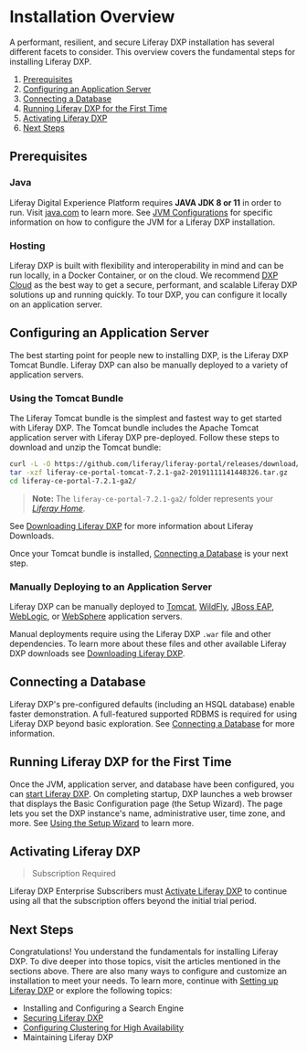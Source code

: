 # Installation Overview

A performant, resilient, and secure Liferay DXP installation has several different facets to consider. This overview covers the fundamental steps for installing Liferay DXP.

1. [Prerequisites](#prerequisites)
1. [Configuring an Application Server](#configuring-an-application-server)
1. [Connecting a Database](#connecting-a-database)
1. [Running Liferay DXP for the First Time](#running-liferay-dxp-for-the-first-time)
1. [Activating Liferay DXP](#activating-liferay-dxp)
1. [Next Steps](#next-steps)

## Prerequisites

### Java

Liferay Digital Experience Platform requires **JAVA JDK 8 or 11** in order to run. Visit [java.com](https://www.java.com/) to learn more. See [JVM Configurations](../14-reference/05-jvm-configurations.md) for specific information on how to configure the JVM for a Liferay DXP installation.

### Hosting

Liferay DXP is built with flexibility and interoperability in mind and can be run locally, in a Docker Container, or on the cloud. We recommend [DXP Cloud](https://learn.liferay.com/dxp-cloud-latest/index.html) as the best way to get a secure, performant, and scalable Liferay DXP solutions up and running quickly. To tour DXP, you can configure it locally on an application server.

## Configuring an Application Server

The best starting point for people new to installing DXP, is the Liferay DXP Tomcat Bundle. Liferay DXP can also be manually deployed to a variety of application servers.

### Using the Tomcat Bundle

The Liferay Tomcat bundle is the simplest and fastest way to get started with Liferay DXP. The Tomcat bundle includes the Apache Tomcat application server with Liferay DXP pre-deployed. Follow these steps to download and unzip the Tomcat bundle:

```bash
curl -L -O https://github.com/liferay/liferay-portal/releases/download/7.2.1-ga2/liferay-ce-portal-tomcat-7.2.1-ga2-20191111141448326.tar.gz
tar -xzf liferay-ce-portal-tomcat-7.2.1-ga2-20191111141448326.tar.gz
cd liferay-ce-portal-7.2.1-ga2/
```

> **Note:** The `liferay-ce-portal-7.2.1-ga2/` folder represents your [*Liferay Home*](../14-reference/01-liferay-home.md).

See [Downloading Liferay DXP](./03-downloading-liferay-dxp.md) for more information about Liferay Downloads.

Once your Tomcat bundle is installed, [Connecting a Database](#connecting-a-database) is your next step.

### Manually Deploying to an Application Server

Liferay DXP can be manually deployed to [Tomcat](./01-installing-liferay-on-an-application-server/01-installing-liferay-on-tomcat.md), [WildFly](placeholder-link), [JBoss EAP](placeholder-link), [WebLogic](placeholder-link), or [WebSphere](./01-installing-liferay-on-an-application-server/05-installing-liferay-on-websphere.md) application servers.

Manual deployments require using the Liferay DXP `.war` file and other dependencies. To learn more about these files and other available Liferay DXP downloads see [Downloading Liferay DXP](./03-downloading-liferay-dxp.md).

## Connecting a Database

Liferay DXP's pre-configured defaults (including an HSQL database) enable faster demonstration.  A full-featured supported RDBMS is required for using Liferay DXP beyond basic exploration. See [Connecting a Database](./04-connecting-a-database.md) for more information.

## Running Liferay DXP for the First Time

Once the JVM, application server, and database have been configured, you can [start Liferay DXP](./05-running-liferay-dxp-for-the-first-time.md). On completing startup, DXP launches a web browser that displays the Basic Configuration page (the Setup Wizard). The page lets you set the DXP instance's name, administrative user, time zone, and more. See [Using the Setup Wizard](./05-using-the-setup-wizard.md) to learn more.

## Activating Liferay DXP

> Subscription Required

Liferay DXP Enterprise Subscribers must [Activate Liferay DXP](./08-activating-liferay-dxp.md) to continue using all that the subscription offers beyond the initial trial period.

## Next Steps

Congratulations! You understand the fundamentals for installing Liferay DXP. To dive deeper into those topics, visit the articles mentioned in the sections above. There are also many ways to configure and customize an installation to meet your needs. To learn more, continue with [Setting up Liferay DXP](../02-setting-up-liferay-dxp/01-config-overview.md) or explore the following topics:

* Installing and Configuring a Search Engine
* [Securing Liferay DXP](../05-securing-liferay/01-securing-liferay.md)
* [Configuring Clustering for High Availability](../02-setting-up-liferay-dxp/01-performance-and-scalability/01-configuring-clustering/01-introduction-to-clustering-liferay-dxp.md)
* Maintaining Liferay DXP
